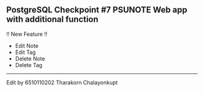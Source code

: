 PostgreSQL Checkpoint #7 PSUNOTE Web app with additional function
------------------------------------
!! New Feature !!
- Edit Note
- Edit Tag
- Delete Note
- Delete Tag
-------------------------------------
Edit by 6510110202 Tharakorn Chalayonkupt 
